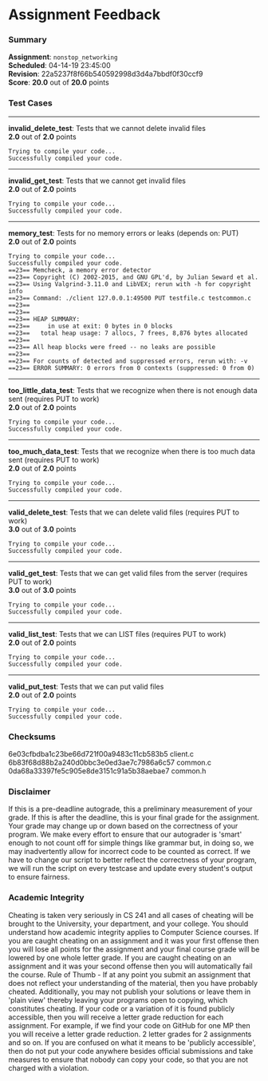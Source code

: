 # Assignment Feedback

### Summary

**Assignment**: `nonstop_networking`  
**Scheduled**: 04-14-19 23:45:00  
**Revision**: 22a5237f8f66b540592998d3d4a7bbdf0f30ccf9  
**Score**: **20.0** out of **20.0** points

### Test Cases
---

**invalid_delete_test**: Tests that we cannot delete invalid files  
**2.0** out of **2.0** points
```
Trying to compile your code...
Successfully compiled your code.
```
---

**invalid_get_test**: Tests that we cannot get invalid files  
**2.0** out of **2.0** points
```
Trying to compile your code...
Successfully compiled your code.
```
---

**memory_test**: Tests for no memory errors or leaks (depends on: PUT)  
**2.0** out of **2.0** points
```
Trying to compile your code...
Successfully compiled your code.
==23== Memcheck, a memory error detector
==23== Copyright (C) 2002-2015, and GNU GPL'd, by Julian Seward et al.
==23== Using Valgrind-3.11.0 and LibVEX; rerun with -h for copyright info
==23== Command: ./client 127.0.0.1:49500 PUT testfile.c testcommon.c
==23== 
==23== 
==23== HEAP SUMMARY:
==23==     in use at exit: 0 bytes in 0 blocks
==23==   total heap usage: 7 allocs, 7 frees, 8,876 bytes allocated
==23== 
==23== All heap blocks were freed -- no leaks are possible
==23== 
==23== For counts of detected and suppressed errors, rerun with: -v
==23== ERROR SUMMARY: 0 errors from 0 contexts (suppressed: 0 from 0)
```
---

**too_little_data_test**: Tests that we recognize when there is not enough data sent (requires PUT to work)  
**2.0** out of **2.0** points
```
Trying to compile your code...
Successfully compiled your code.
```
---

**too_much_data_test**: Tests that we recognize when there is too much data sent (requires PUT to work)  
**2.0** out of **2.0** points
```
Trying to compile your code...
Successfully compiled your code.
```
---

**valid_delete_test**: Tests that we can delete valid files (requires PUT to work)  
**3.0** out of **3.0** points
```
Trying to compile your code...
Successfully compiled your code.
```
---

**valid_get_test**: Tests that we can get valid files from the server (requires PUT to work)  
**3.0** out of **3.0** points
```
Trying to compile your code...
Successfully compiled your code.
```
---

**valid_list_test**: Tests that we can LIST files (requires PUT to work)  
**2.0** out of **2.0** points
```
Trying to compile your code...
Successfully compiled your code.
```
---

**valid_put_test**: Tests that we can put valid files  
**2.0** out of **2.0** points
```
Trying to compile your code...
Successfully compiled your code.
```
### Checksums

6e03cfbdba1c23be66d721f00a9483c11cb583b5 client.c  
6b83f68d88b2a240d0bbc3e0ed3ae7c7986a6c57 common.c  
0da68a33397fe5c905e8de3151c91a5b38aebae7 common.h


### Disclaimer
If this is a pre-deadline autograde, this a preliminary measurement of your grade.
If this is after the deadline, this is your final grade for the assignment.
Your grade may change up or down based on the correctness of your program.
We make every effort to ensure that our autograder is 'smart' enough to not count off
for simple things like grammar but, in doing so, we may inadvertently allow for
incorrect code to be counted as correct.
If we have to change our script to better reflect the correctness of your program,
we will run the script on every testcase and update every student's output to ensure fairness.



### Academic Integrity
Cheating is taken very seriously in CS 241 and all cases of cheating will be brought to the University, your department, and your college.
You should understand how academic integrity applies to Computer Science courses.
If you are caught cheating on an assignment and it was your first offense then you will lose all points for the assignment and your final course
grade will be lowered by one whole letter grade. If you are caught cheating on an assignment and it was your second offense then you will automatically fail the course.
Rule of Thumb - If at any point you submit an assignment that does not reflect your understanding of the material, then you have probably cheated.
Additionally, you may not publish your solutions or leave them in 'plain view' thereby leaving your programs open to copying, which constitutes cheating.
If your code or a variation of it is found publicly accessible, then you will receive a letter grade reduction for each assignment.
For example, if we find your code on GitHub for one MP then you will receive a letter grade reduction. 2 letter grades for 2 assignments and so on.
If you are confused on what it means to be 'publicly accessible', then do not put your code anywhere besides official submissions and take measures
to ensure that nobody can copy your code, so that you are not charged with a violation.


